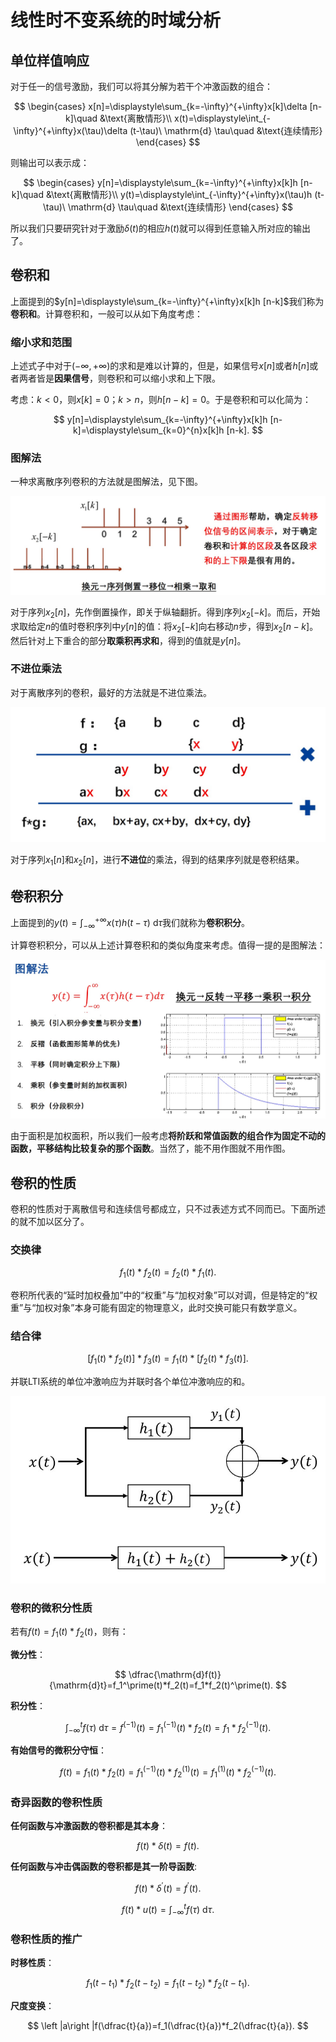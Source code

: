 # 线性时不变系统的时域分析

## 单位样值响应

对于任一的信号激励，我们可以将其分解为若干个冲激函数的组合：

$$
\begin{cases}
x[n]=\displaystyle\sum_{k=-\infty}^{+\infty}x[k]\delta [n-k]\quad &\text{离散情形}\\
x(t)=\displaystyle\int_{-\infty}^{+\infty}x(\tau)\delta (t-\tau)\ \mathrm{d} \tau\quad &\text{连续情形}
\end{cases}
$$

则输出可以表示成：

$$
\begin{cases}
y[n]=\displaystyle\sum_{k=-\infty}^{+\infty}x[k]h [n-k]\quad &\text{离散情形}\\
y(t)=\displaystyle\int_{-\infty}^{+\infty}x(\tau)h (t-\tau)\ \mathrm{d} \tau\quad &\text{连续情形}
\end{cases}
$$

所以我们只要研究针对于激励$\delta (t)$的相应$h(t)$就可以得到任意输入所对应的输出了。

## 卷积和

上面提到的$y[n]=\displaystyle\sum_{k=-\infty}^{+\infty}x[k]h [n-k]$我们称为**卷积和**。计算卷积和，一般可以从如下角度考虑：

### 缩小求和范围

上述式子中对于$(-\infty,+\infty)$的求和是难以计算的，但是，如果信号$x[n]$或者$h[n]$或者两者皆是**因果信号**，则卷积和可以缩小求和上下限。

考虑：$k<0$，则$x[k]=0$；$k>n$，则$h[n-k]=0$。于是卷积和可以化简为：

$$
y[n]=\displaystyle\sum_{k=-\infty}^{+\infty}x[k]h [n-k]=\displaystyle\sum_{k=0}^{n}x[k]h [n-k].
$$

### 图解法

一种求离散序列卷积的方法就是图解法，见下图。

![](/docs/assets/images/grade2-2/001.jpg)

对于序列$x_2[n]$，先作倒置操作，即关于纵轴翻折。得到序列$x_2[-k]$。而后，开始求取给定$n$的值时卷积序列中$y[n]$的值：将$x_2[-k]$向右移动$n$步，得到$x_2[n-k]$。然后针对上下重合的部分**取乘积再求和**，得到的值就是$y[n]$。

### 不进位乘法

对于离散序列的卷积，最好的方法就是不进位乘法。

![](/docs/assets/images/grade2-2/002.jpg)

对于序列$x_1[n]$和$x_2[n]$，进行**不进位**的乘法，得到的结果序列就是卷积结果。

## 卷积积分

上面提到的$y(t)=\displaystyle\int_{-\infty}^{+\infty}x(\tau)h (t-\tau)\ \mathrm{d} \tau$我们就称为**卷积积分**。

计算卷积积分，可以从上述计算卷积和的类似角度来考虑。值得一提的是图解法：

![](/docs/assets/images/grade2-2/003.jpg)

由于面积是加权面积，所以我们一般考虑**将阶跃和常值函数的组合作为固定不动的函数，平移结构比较复杂的那个函数**。当然了，能不用作图就不用作图。

## 卷积的性质

卷积的性质对于离散信号和连续信号都成立，只不过表述方式不同而已。下面所述的就不加以区分了。

### 交换律

$$
f_1(t)*f_2(t)=f_2(t)*f_1(t).
$$


卷积所代表的“延时加权叠加”中的“权重”与“加权对象”可以对调，但是特定的“权重”与“加权对象”本身可能有固定的物理意义，此时交换可能只有数学意义。

### 结合律

$$
[f_1(t)*f_2(t)]*f_3(t)=f_1(t)*[f_2(t)*f_3(t)].
$$

并联LTI系统的单位冲激响应为并联时各个单位冲激响应的和。

![](/docs/assets/images/grade2-2/004.jpg)

### 卷积的微积分性质

若有$f(t)=f_1(t)*f_2(t)$，则有：

**微分性**：

$$
\dfrac{\mathrm{d}f(t)}{\mathrm{d}t}=f_1^\prime(t)*f_2(t)=f_1*f_2(t)^\prime(t).
$$

**积分性**：

$$
\int_{-\infty}^{t}f(\tau)\ \mathrm{d}\tau=f^{(-1)}(t)=f_1^{(-1)}(t)*f_2(t)=f_1*f_2^{(-1)}(t).
$$

**有始信号的微积分守恒**：

$$
f(t)=f_1(t)*f_2(t)=f_1^{(-1)}(t)*f_2^{(1)}(t)=f_1^{(1)}(t)*f_2^{(-1)}(t).
$$

### 奇异函数的卷积性质

**任何函数与冲激函数的卷积都是其本身**：

$$
f(t)*\delta (t)=f(t).
$$

**任何函数与冲击偶函数的卷积都是其一阶导函数**:

$$
f(t)*\delta^\prime(t)=f^\prime (t).
$$

$$
f(t)*u(t)=\int_{-\infty}^{t}f(\tau)\ \mathrm{d}\tau.
$$

### 卷积性质的推广

**时移性质**：

$$
f_1(t-t_1)*f_2(t-t_2)=f_1(t-t_2)*f_2(t-t_1).
$$

**尺度变换**：

$$
\left |a\right |f(\dfrac{t}{a})=f_1(\dfrac{t}{a})*f_2(\dfrac{t}{a}).
$$
